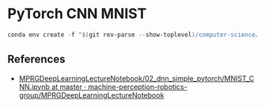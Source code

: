 # PyTorch CNN MNIST

```powershell
conda env create -f "$(git rev-parse --show-toplevel)/computer-science/machine-learning/environment.yml"
```

## References

- [MPRGDeepLearningLectureNotebook/02_dnn_simple_pytorch/MNIST_CNN.ipynb at master · machine-perception-robotics-group/MPRGDeepLearningLectureNotebook](https://github.com/machine-perception-robotics-group/MPRGDeepLearningLectureNotebook/blob/master/02_dnn_simple_pytorch/MNIST_CNN.ipynb)
